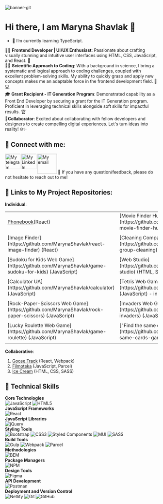 ![banner-git](https://github.com/MarynaShavlak/MarynaShavlak/assets/111526360/18decad7-c9a0-40e9-923a-f180d0a0a8b8)
# Hi there, I am Maryna Shavlak 👋
- 🌱 I’m currently learning TypeScript.

👩‍💼 **Frontend Developer | UI/UX Enthusiast**: Passionate about crafting visually stunning and intuitive user interfaces using HTML, CSS, JavaScript, and React. 🚀<br />
👩‍💻 **Scientific Approach to Coding**: With a background in science, I bring a systematic and logical approach to coding challenges, coupled with excellent problem-solving skills. My ability to quickly grasp and apply new concepts makes me an adaptable force in the frontend development field. 🧠💻<br />
🎓 **Grant Recipient - IT Generation Program**: Demonstrated capability as a Front End Developer by securing a grant for the IT Generation program. Proficient in leveraging technical skills alongside soft skills for impactful results. 🏆<br />
🌟**Collaborator**: Excited about collaborating with fellow developers and designers to create compelling digital experiences. Let's turn ideas into reality! 🌐✨<br />
## 🤝 Connect with me:

[<img src="https://user-images.githubusercontent.com/43321337/219869938-7b3098f4-58f4-453b-aa26-fe4b32af1140.png" alt="My telegram" width="50" align="left">](https://t.me/Marynka_28)
[<img src="https://user-images.githubusercontent.com/43321337/219869971-357eab9d-3a68-410a-a773-ef18336f7125.png" alt="My LinkedIn" width="50" align="left">](https://www.linkedin.com/in/maryna-shavlak/)
[<img src="https://user-images.githubusercontent.com/43321337/219870021-6d65f4f0-30ba-4ebc-9bd5-636e6928c19d.png" alt="My email" width="65" align="left">](mailto:shavlakmaryna@gmail.com)
<br /><br /><br />
💬 If you have any question/feedback, please do not hesitate to reach out to me!

## 🔗 Links to My Project Repositories: 
**Individual**:
<table>
  <tr>
    <td><a href="https://github.com/MarynaShavlak/phonebook" target="_blank">Phonebook</a>(React)</td>
     <td>[Movie Finder Hub](https://github.com/MarynaShavlak/react-movie-finder-hub) (React)</td>
  </tr>
  <tr>
    <td></td>
    <td></td>
  </tr>
  <tr>
    <td>[Image Finder](https://github.com/MarynaShavlak/react-image-finder) (React)</td>
     <td>[Cleaning Company](https://github.com/MarynaShavlak/comfort-group-cleaning) (JavaScript, jQuery, Gulp)</td>
  </tr>
  <tr>
    <td></td>
    <td></td>
  </tr>
  <tr>
    <td>[Sudoku for Kids Web Game](https://github.com/MarynaShavlak/game-sudoku-for-kids) (JavaScript)</td>
    <td>[Web Studio](https://github.com/MarynaShavlak/web-studio) (HTML, SASS)</td>
  </tr>
  <tr>
    <td></td>
    <td></td>
  </tr>
  <tr>
    <td>[Calculator UA](https://github.com/MarynaShavlak/calculator) (JavaScript)</td>
    <td>[Tetris Web Game](https://github.com/MarynaShavlak/tetris-js) (JavaScript) - in progress</td>
  </tr>
<tr>
    <td></td>
    <td></td>
  </tr>
  <tr>
    <td>[Rock-Paper-Scissors Web Game](https://github.com/MarynaShavlak/rock-paper-scissors) (JavaScript)</td>
    <td>[Invaders Web Game](https://github.com/MarynaShavlak/game-invaders) (JavaScript )</td>
  </tr>
  <tr>
    <td></td>
    <td></td>
  </tr>
  <tr>
    <td>[Lucky Roulette Web Game](https://github.com/MarynaShavlak/game-roulette) (JavaScript)</td>
    <td>["Find the same cards" Web Game](https://github.com/MarynaShavlak/find-same-cards-game) (JavaScript)</td>
  </tr>
  <tr>
    <td></td>
    <td></td>
  </tr>
 </table>
 
    
**Collaborative**:
1. [Goose Track](https://github.com/SvitlanaHonchar/Goose-Track_Work-Smart) (React, Webpack)
2. [Filmoteka](https://github.com/Anzhelika-Light/Work-smart-not-hard---JS-Project) (JavaScript, Parcel)
3. [Ice Cream](https://github.com/AnnaKilchytska/team-work-smart-not-hard) (HTML, CSS, SASS)


## 💼 Technical Skills
**Core Technologies**<br />
![JavaScript](https://img.shields.io/badge/javascript-%23323330.svg?style=for-the-badge&logo=javascript&logoColor=%23F7DF1E)
![HTML5](https://img.shields.io/badge/html5-%23E34F26.svg?style=for-the-badge&logo=html5&logoColor=white)
<br />
**JavaScript Frameworks**<br />
![React](https://img.shields.io/badge/react-%2320232a.svg?style=for-the-badge&logo=react&logoColor=%2361DAFB)
<br />
**JavaScript Libraries**<br />
![jQuery](https://img.shields.io/badge/jQuery-%230769AD.svg?style=for-the-badge&logo=jquery&logoColor=white)
<br />
**Styling Tools**<br />
![Bootstrap](https://img.shields.io/badge/bootstrap-%23563D7C.svg?style=for-the-badge&logo=bootstrap&logoColor=white)
![CSS3](https://img.shields.io/badge/css3-%231572B6.svg?style=for-the-badge&logo=css3&logoColor=white)
![Styled Components](https://img.shields.io/badge/styled--components-DB7093?style=for-the-badge&logo=styled-components&logoColor=white)
![MUI](https://img.shields.io/badge/MUI-%230081CB.svg?style=for-the-badge&logo=mui&logoColor=white)
![SASS](https://img.shields.io/badge/SASS-%23CC6699.svg?style=for-the-badge&logo=sass&logoColor=white)
<br />
**Build Tools**<br />
![Gulp](https://img.shields.io/badge/gulp-%CF4647.svg?style=for-the-badge&logo=gulp&logoColor=white)
![Webpack](https://img.shields.io/badge/webpack-%238DD6F9.svg?style=for-the-badge&logo=webpack&logoColor=white)
![Parcel](https://img.shields.io/badge/parcel-%23000000.svg?style=for-the-badge&logo=parcel&logoColor=white)
<br />
**Methodologies**<br />
![BEM](https://img.shields.io/badge/BEM-%231C9CEA.svg?style=for-the-badge&logo=bem&logoColor=white)
<br />
**Package Managers**<br />
![NPM](https://img.shields.io/badge/NPM-%23000000.svg?style=for-the-badge&logo=npm&logoColor=white)
<br />
**Design Tools**<br />
![Figma](https://img.shields.io/badge/figma-%23F24E1E.svg?style=for-the-badge&logo=figma&logoColor=white)
<br />
**API Development**<br />
![Postman](https://img.shields.io/badge/Postman-FF6C37?style=for-the-badge&logo=postman&logoColor=white)
<br />
**Deployment and Version Control**<br />
![Netlify](https://img.shields.io/badge/netlify-%23000000.svg?style=for-the-badge&logo=netlify&logoColor=#00C7B7)
![Git](https://img.shields.io/badge/git-%23F05033.svg?style=for-the-badge&logo=git&logoColor=white)
![GitHub](https://img.shields.io/badge/github-%23121011.svg?style=for-the-badge&logo=github&logoColor=white)

